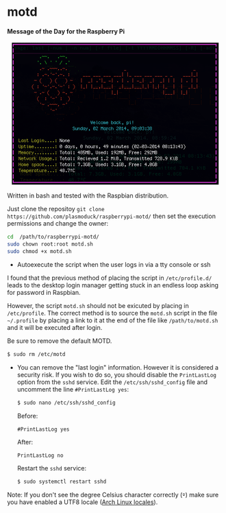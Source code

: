 motd
====

#### Message of the Day for the Raspberry Pi ####

<p align="center">
  <img src="https://github.com/gagle/raspberrypi-motd/blob/master/motd.png?raw=true"/>
</p>

Written in bash and tested with the Raspbian distribution.

Just clone the repositoy `git clone https://github.com/plasmoduck/raspberrypi-motd/` then set the execution permissions and change the owner:
```bash
cd  /path/to/raspberrypi-motd/
sudo chown root:root motd.sh
sudo chmod +x motd.sh
``` 

- Autoexecute the script when the user logs in via a tty console or ssh

I found that the previous method of placing the script in `/etc/profile.d/` leads to the desktop login manager getting stuck in an endless loop asking for password in Raspbian.

However, the script `motd.sh` should not be exicuted by placing in `/etc/profile`. The correct method is to source the `motd.sh` script in the file `~/.profile` by placing a link to it at the end of the file like `/path/to/motd.sh` and it will be executed after login.

Be sure to remove the default MOTD.
  
  ```bash
  $ sudo rm /etc/motd
  ```
  
- You can remove the "last login" information. However it is considered a security risk. If you wish to do so, you should disable the `PrintLastLog` option from the `sshd` service. Edit the `/etc/ssh/sshd_config` file and uncomment the line `#PrintLastLog yes`:
  
  ```bash
  $ sudo nano /etc/ssh/sshd_config
  ```
  
  Before:
  
  ```text
  #PrintLastLog yes
  ```
  
  After:
  
  ```text
  PrintLastLog no
  ```
  
  Restart the `sshd` service:
  
  ```bash
  $ sudo systemctl restart sshd
  ```

Note: If you don't see the degree Celsius character correctly (`º`) make sure you have enabled a UTF8 locale ([Arch Linux locales](https://wiki.archlinux.org/index.php/locale)).
